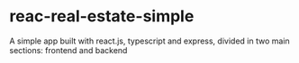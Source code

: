 # reac-real-estate-simple
A simple app built with react.js, typescript and express, divided in two main sections: frontend and backend
